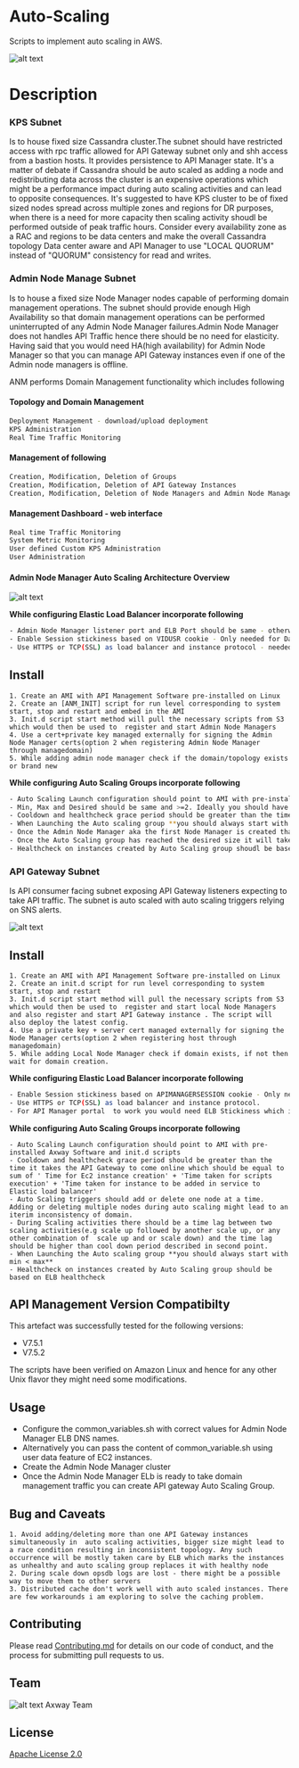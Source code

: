# Auto-Scaling
Scripts to implement auto scaling in AWS.

![alt text][Overview]

# Description

### KPS Subnet

Is to house fixed size Cassandra cluster.The subnet should have restricted access with rpc traffic allowed for API Gateway subnet only and shh access from a bastion hosts. It provides persistence to API Manager state. It's a matter of debate if Cassandra should be auto scaled as adding a node and redistributing data across the cluster is an expensive operations which might be a performance impact during auto scaling activities and can lead to opposite consequences. It's  suggested to have KPS cluster to be of fixed sized nodes spread across multiple zones  and regions for DR purposes, when there is a need for more capacity then scaling activity shoudl be performed outside of peak traffic hours. Consider every availability zone as a  RAC and regions to be data centers and make the overall  Cassandra topology Data center aware and API Manager to use "LOCAL QUORUM" instead of "QUORUM" consistency for read and writes.
 
### Admin Node Manage Subnet

Is to house a fixed size Node Manager nodes capable of performing domain management operations. The subnet should provide enough High Availability so that domain management operations can be performed uninterrupted of any Admin Node Manager failures.Admin Node Manager does not handles API Traffic hence there should be no need for elasticity. Having said that you would need HA(high availability) for Admin Node Manager so that you can manage API Gateway instances even if one of the Admin node managers is offline.
 
ANM performs Domain Management functionality which includes following
 
#### Topology and Domain Management
```sh 
Deployment Management - download/upload deployment 
KPS Administration
Real Time Traffic Monitoring
``` 
#### Management of following 
```sh
Creation, Modification, Deletion of Groups 
Creation, Modification, Deletion of API Gateway Instances
Creation, Modification, Deletion of Node Managers and Admin Node Managers 
```

#### Management Dashboard - web interface    
```sh
Real time Traffic Monitoring 
System Metric Monitoring
User defined Custom KPS Administration
User Administration 
```

#### Admin Node Manager Auto Scaling Architecture Overview 

![alt text][ANMOverview]

**While configuring Elastic Load Balancer incorporate following**
 
```sh
- Admin Node Manager listener port and ELB Port should be same - otherwise you might get CSRF issues
- Enable Session stickiness based on VIDUSR cookie - Only needed for Dashboard
- Use HTTPS or TCP(SSL) as load balancer and instance protocol - needed because for dashboard to work you would need ELB Stickiness which is supported only for HTTP and HTTPS protocol
```
 
## Install

```
1. Create an AMI with API Management Software pre-installed on Linux
2. Create an [ANM_INIT] script for run level corresponding to system start, stop and restart and embed in the AMI
3. Init.d script start method will pull the necessary scripts from S3 which would then be used to  register and start Admin Node Managers
4. Use a cert+private key managed externally for signing the Admin Node Manager certs(option 2 when registering Admin Node Manager through managedomain)
5. While adding admin node manager check if the domain/topology exists or brand new
```

**While configuring Auto Scaling Groups incorporate following**
 
```sh
- Auto Scaling Launch configuration should point to AMI with pre-installed Axway Software and init.d scripts 
- Min, Max and Desired should be same and >=2. Ideally you should have atleast one Admin Node Manager in each availability zone of target AWS region.
- Cooldown and healthcheck grace period should be greater than the time it takes the Admin Node Manager to come online which would be equal to sum of ' Time for Ec2 instance creation' + 'Time taken for scripts execution' + 'Time taken for instance to be added in service to Elastic load balancer'
- When Launching the Auto scaling group **you should always start with min and max equal to 1**
- Once the Admin Node Manager aka the first Node Manager is created than gradually change the auto scaling group to desired size incrementally. 
- Once the Auto Scaling group has reached the desired size it will take care of any failures and will maintain a constant size in case of any EC2 instance failure.
- Healthcheck on instances created by Auto Scaling group shoudl be based on ELB healthcheck
```

### API Gateway Subnet
Is API consumer facing subnet exposing API Gateway listeners expecting to take API traffic. The subnet is auto scaled with auto scaling triggers relying on SNS alerts.

![alt text][APIGWOverview]

## Install
```
1. Create an AMI with API Management Software pre-installed on Linux
2. Create an init.d script for run level corresponding to system start, stop and restart
3. Init.d script start method will pull the necessary scripts from S3 which would then be used to  register and start local Node Managers and also register and start API Gateway instance . The script will also deploy the latest config.
4. Use a private key + server cert managed externally for signing the Node Manager certs(option 2 when registering host through managedomain)
5. While adding Local Node Manager check if domain exists, if not then wait for domain creation. 
```
**While configuring Elastic Load Balancer incorporate following**
 
```sh
- Enable Session stickiness based on APIMANAGERSESSION cookie - Only needed for API Manager(Portal part)
- Use HTTPS or TCP(SSL) as load balancer and instance protocol.
- For API Manager portal  to work you would need ELB Stickiness which is supported only for HTTP and HTTPS protocol
```

**While configuring Auto Scaling Groups incorporate following**
```
- Auto Scaling Launch configuration should point to AMI with pre-installed Axway Software and init.d scripts 
- Cooldown and healthcheck grace period should be greater than the time it takes the API Gateway to come online which should be equal to sum of ' Time for Ec2 instance creation' + 'Time taken for scripts execution' + 'Time taken for instance to be added in service to Elastic load balancer'
- Auto Scaling triggers should add or delete one node at a time.  Adding or deleting multiple nodes during auto scaling might lead to an iterim inconsistency of domain.
- During Scaling activities there should be a time lag between two scaling activities(e.g scale up followed by another scale up, or any other combination of  scale up and or scale down) and the time lag should be higher than cool down period described in second point.   
- When Launching the Auto scaling group **you should always start with min < max**
- Healthcheck on instances created by Auto Scaling group should be based on ELB healthcheck
```

## API Management Version Compatibilty
This artefact was successfully tested for the following versions:
- V7.5.1
- V7.5.2

The scripts have been verified on Amazon Linux and hence for any other Unix flavor they might need some modifications.

## Usage

- Configure the common_variables.sh with correct values for Admin Node Manager ELB DNS names. 
 - Alternatively you can pass the content of common_variable.sh using user data feature of EC2 instances. 
 - Create the Admin Node Manager cluster
 - Once the Admin Node Manager ELb is ready to take domain management traffic you can create API gateway Auto Scaling Group.

## Bug and Caveats

```
1. Avoid adding/deleting more than one API Gateway instances simultaneously in  auto scaling activities, bigger size might lead to a race condition resulting in inconsistent topology. Any such occurrence will be mostly taken care by ELB which marks the instances as unhealthy and auto scaling group replaces it with healthy node
2. During scale down opsdb logs are lost - there might be a possible way to move them to other servers
3. Distributed cache don't work well with auto scaled instances. There are few workarounds i am exploring to solve the caching problem.
```

## Contributing

Please read [Contributing.md](https://github.com/Axway-API-Management/Common/blob/master/Contributing.md) for details on our code of conduct, and the process for submitting pull requests to us.


## Team

![alt text][Axwaylogo] Axway Team

## License
[Apache License 2.0](/LICENSE)

[ANMINIT]: https://github.com/Axway-API-Management-Plus/Auto-Scaling-/blob/master/src/AdminNodeManager/script_ANM_init.sh
[Overview]: https://github.com/Axway-API-Management-Plus/Auto-Scaling-/blob/master/docs/Images/AUTO%20SCALING.jpg "Auto Scaling Overview"
[APIGWOverview]: https://github.com/Axway-API-Management-Plus/Auto-Scaling-/blob/master/docs/Images/APIGatewayAutoScaling.png  "APIGW AUTO SCALE OVERVIEW"
[Axwaylogo]: https://github.com/Axway-API-Management/Common/blob/master/img/AxwayLogoSmall.png  "Axway logo"
[ANMOverview]: https://github.com/Axway-API-Management-Plus/Auto-Scaling-/blob/master/docs/Images/AdminNodeManagerHA.png "ANM HA Overview"
